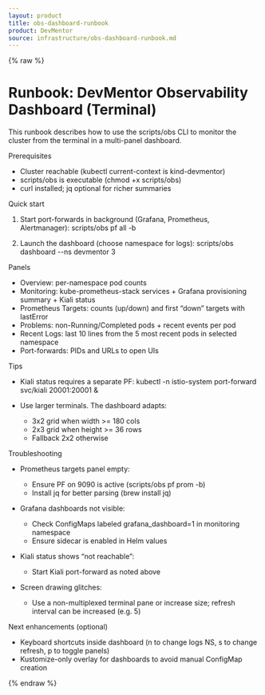 ```yaml
---
layout: product
title: obs-dashboard-runbook
product: DevMentor
source: infrastructure/obs-dashboard-runbook.md
---
```


{% raw %}
# Runbook: DevMentor Observability Dashboard (Terminal)

This runbook describes how to use the scripts/obs CLI to monitor the cluster from the terminal in a multi-panel dashboard.

Prerequisites
- Cluster reachable (kubectl current-context is kind-devmentor)
- scripts/obs is executable (chmod +x scripts/obs)
- curl installed; jq optional for richer summaries

Quick start
1) Start port-forwards in background (Grafana, Prometheus, Alertmanager):
   scripts/obs pf all -b

2) Launch the dashboard (choose namespace for logs):
   scripts/obs dashboard --ns devmentor 3

Panels
- Overview: per-namespace pod counts
- Monitoring: kube-prometheus-stack services + Grafana provisioning summary + Kiali status
- Prometheus Targets: counts (up/down) and first “down” targets with lastError
- Problems: non-Running/Completed pods + recent events per pod
- Recent Logs: last 10 lines from the 5 most recent pods in selected namespace
- Port-forwards: PIDs and URLs to open UIs

Tips
- Kiali status requires a separate PF:
  kubectl -n istio-system port-forward svc/kiali 20001:20001 &

- Use larger terminals. The dashboard adapts:
  - 3x2 grid when width >= 180 cols
  - 2x3 grid when height >= 36 rows
  - Fallback 2x2 otherwise

Troubleshooting
- Prometheus targets panel empty:
  - Ensure PF on 9090 is active (scripts/obs pf prom -b)
  - Install jq for better parsing (brew install jq)

- Grafana dashboards not visible:
  - Check ConfigMaps labeled grafana_dashboard=1 in monitoring namespace
  - Ensure sidecar is enabled in Helm values

- Kiali status shows “not reachable”:
  - Start Kiali port-forward as noted above

- Screen drawing glitches:
  - Use a non-multiplexed terminal pane or increase size; refresh interval can be increased (e.g. 5)

Next enhancements (optional)
- Keyboard shortcuts inside dashboard (n to change logs NS, s to change refresh, p to toggle panels)
- Kustomize-only overlay for dashboards to avoid manual ConfigMap creation

{% endraw %}
